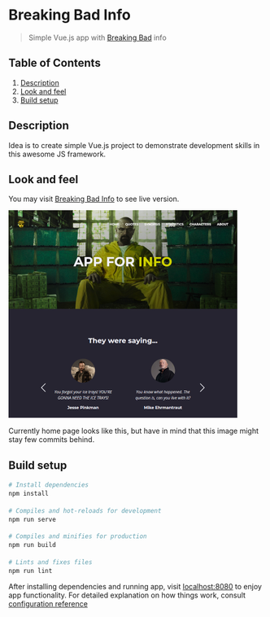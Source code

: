 # Breaking Bad Info
> Simple Vue.js app with [Breaking Bad](https://www.imdb.com/title/tt0903747/) info

## Table of Contents

1. [Description](#description)
1. [Look and feel](#look-and-feel)
1. [Build setup](#build-setup)

## Description

Idea is to create simple Vue.js project to demonstrate development skills in this awesome JS framework.

## Look and feel

You may visit [Breaking Bad Info](https://breakingbadinfo.netlify.app/) to see live version.

![](extras/screenshots/home-page.png?clear_cache=1)

Currently home page looks like this, but have in mind that this image might stay few commits behind.

## Build setup

```bash
# Install dependencies
npm install

# Compiles and hot-reloads for development
npm run serve

# Compiles and minifies for production
npm run build

# Lints and fixes files
npm run lint
```

After installing dependencies and running app, visit [localhost:8080](http://localhost:8080) to enjoy app functionality. For detailed explanation on how things work, consult [configuration reference](https://cli.vuejs.org/config/)
